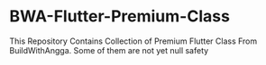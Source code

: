 # BWA-Flutter-Premium-Class
This Repository Contains Collection of Premium Flutter Class From BuildWithAngga. Some of them are not yet null safety

